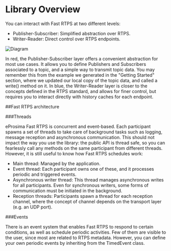 Library Overview
============


You can interact with Fast RTPS at two different levels:

* Publisher-Subscriber: Simplified abstraction over RTPS.
* Writer-Reader: Direct control over RTPS endpoints.

![Diagram](https://raw.githubusercontent.com/eProsima/Fast-RTPS-docs/master/docs/architecture.png)

In red, the Publisher-Subscriber layer offers a convenient abstraction for most use cases. It allows you to define Publishers and Subscribers associated to a topic, and a simple way to transmit topic data. You may remember this from the example we generated in the "Getting Started" section, where we updated our local copy of the topic data, and called a write() method on it.
In blue, the Writer-Reader layer is closer to the concepts defined in the RTPS standard, and allows for finer control, but requires you to interact directly with history caches for each endpoint.

##Fast RTPS architecture

###Threads

eProsima Fast RTPS is concurrent and event-based. Each participant spawns a set of threads to take care of background tasks such as logging, message reception and asynchronous communication.
This should not impact the way you use the library: the public API is thread safe, so you can fearlessly call any methods on the same participant from different threads. However, it is still useful to know how Fast RTPS schedules work:

* Main thread: Managed by the application.
* Event thread: Each participant owns one of these, and it processes periodic and triggered events.
* Asynchronous writer thread: This thread manages asynchronous writes for all participants. Even for synchronous writers, some forms of communication must be initiated in the background.
* Reception threads: Participants spawn a thread for each reception channel, where the concept of  channel depends on the transport layer (e.g.  an UDP port).

###Events

There is an event system that enables Fast RTPS to respond to certain conditions, as well as schedule periodic activities. Few of them are visible to the user, since most are related to RTPS metadata. However, you can define your own periodic events by inheriting from the TimedEvent class.

